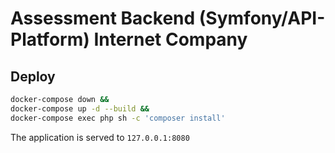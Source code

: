 # Assessment Backend (Symfony/API-Platform) Internet Company

## Deploy

```sh
docker-compose down &&
docker-compose up -d --build &&
docker-compose exec php sh -c 'composer install'
```

The application is served to `127.0.0.1:8080`
